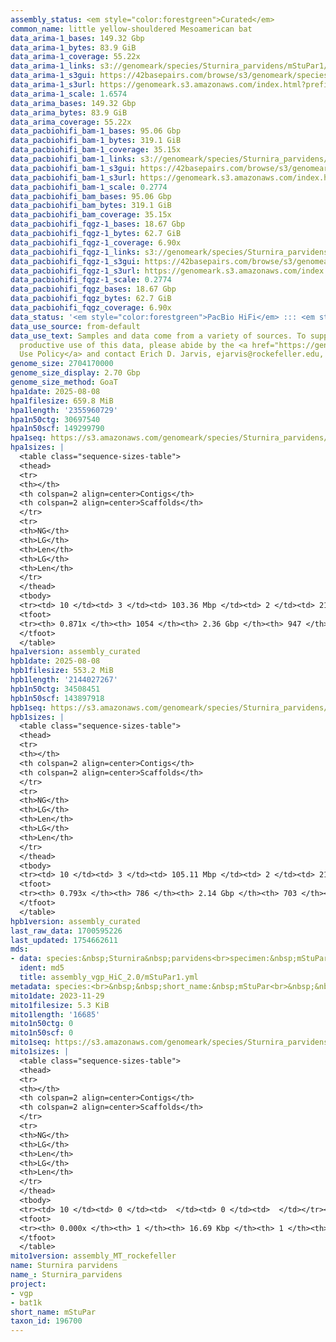 ```yaml
---
assembly_status: <em style="color:forestgreen">Curated</em>
common_name: little yellow-shouldered Mesoamerican bat
data_arima-1_bases: 149.32 Gbp
data_arima-1_bytes: 83.9 GiB
data_arima-1_coverage: 55.22x
data_arima-1_links: s3://genomeark/species/Sturnira_parvidens/mStuPar1/genomic_data/arima/<br>
data_arima-1_s3gui: https://42basepairs.com/browse/s3/genomeark/species/Sturnira_parvidens/mStuPar1/genomic_data/arima/
data_arima-1_s3url: https://genomeark.s3.amazonaws.com/index.html?prefix=species/Sturnira_parvidens/mStuPar1/genomic_data/arima/
data_arima-1_scale: 1.6574
data_arima_bases: 149.32 Gbp
data_arima_bytes: 83.9 GiB
data_arima_coverage: 55.22x
data_pacbiohifi_bam-1_bases: 95.06 Gbp
data_pacbiohifi_bam-1_bytes: 319.1 GiB
data_pacbiohifi_bam-1_coverage: 35.15x
data_pacbiohifi_bam-1_links: s3://genomeark/species/Sturnira_parvidens/mStuPar1/genomic_data/pacbio_hifi/<br>
data_pacbiohifi_bam-1_s3gui: https://42basepairs.com/browse/s3/genomeark/species/Sturnira_parvidens/mStuPar1/genomic_data/pacbio_hifi/
data_pacbiohifi_bam-1_s3url: https://genomeark.s3.amazonaws.com/index.html?prefix=species/Sturnira_parvidens/mStuPar1/genomic_data/pacbio_hifi/
data_pacbiohifi_bam-1_scale: 0.2774
data_pacbiohifi_bam_bases: 95.06 Gbp
data_pacbiohifi_bam_bytes: 319.1 GiB
data_pacbiohifi_bam_coverage: 35.15x
data_pacbiohifi_fqgz-1_bases: 18.67 Gbp
data_pacbiohifi_fqgz-1_bytes: 62.7 GiB
data_pacbiohifi_fqgz-1_coverage: 6.90x
data_pacbiohifi_fqgz-1_links: s3://genomeark/species/Sturnira_parvidens/mStuPar1/genomic_data/pacbio_hifi/<br>
data_pacbiohifi_fqgz-1_s3gui: https://42basepairs.com/browse/s3/genomeark/species/Sturnira_parvidens/mStuPar1/genomic_data/pacbio_hifi/
data_pacbiohifi_fqgz-1_s3url: https://genomeark.s3.amazonaws.com/index.html?prefix=species/Sturnira_parvidens/mStuPar1/genomic_data/pacbio_hifi/
data_pacbiohifi_fqgz-1_scale: 0.2774
data_pacbiohifi_fqgz_bases: 18.67 Gbp
data_pacbiohifi_fqgz_bytes: 62.7 GiB
data_pacbiohifi_fqgz_coverage: 6.90x
data_status: '<em style="color:forestgreen">PacBio HiFi</em> ::: <em style="color:forestgreen">Arima</em>'
data_use_source: from-default
data_use_text: Samples and data come from a variety of sources. To support fair and
  productive use of this data, please abide by the <a href="https://genome10k.soe.ucsc.edu/data-use-policies/">Data
  Use Policy</a> and contact Erich D. Jarvis, ejarvis@rockefeller.edu, with any questions.
genome_size: 2704170000
genome_size_display: 2.70 Gbp
genome_size_method: GoaT
hpa1date: 2025-08-08
hpa1filesize: 659.8 MiB
hpa1length: '2355960729'
hpa1n50ctg: 30697540
hpa1n50scf: 149299790
hpa1seq: https://s3.amazonaws.com/genomeark/species/Sturnira_parvidens/mStuPar1/assembly_curated/mStuPar1.hap1.cur.20250808.fasta.gz
hpa1sizes: |
  <table class="sequence-sizes-table">
  <thead>
  <tr>
  <th></th>
  <th colspan=2 align=center>Contigs</th>
  <th colspan=2 align=center>Scaffolds</th>
  </tr>
  <tr>
  <th>NG</th>
  <th>LG</th>
  <th>Len</th>
  <th>LG</th>
  <th>Len</th>
  </tr>
  </thead>
  <tbody>
  <tr><td> 10 </td><td> 3 </td><td> 103.36 Mbp </td><td> 2 </td><td> 216.38 Mbp </td></tr><tr><td> 20 </td><td> 6 </td><td> 78.67 Mbp </td><td> 3 </td><td> 193.61 Mbp </td></tr><tr><td> 30 </td><td> 9 </td><td> 73.52 Mbp </td><td> 4 </td><td> 180.14 Mbp </td></tr><tr><td> 40 </td><td> 14 </td><td> 52.18 Mbp </td><td> 6 </td><td> 156.56 Mbp </td></tr><tr style="background-color:#cccccc;"><td> 50 </td><td> 21 </td><td style="background-color:#88ff88;"> 30.70 Mbp </td><td> 8 </td><td style="background-color:#88ff88;"> 149.30 Mbp </td></tr><tr><td> 60 </td><td> 31 </td><td> 22.79 Mbp </td><td> 10 </td><td> 135.56 Mbp </td></tr><tr><td> 70 </td><td> 46 </td><td> 15.69 Mbp </td><td> 12 </td><td> 109.06 Mbp </td></tr><tr><td> 80 </td><td> 75 </td><td> 4.28 Mbp </td><td> 15 </td><td> 59.52 Mbp </td></tr><tr><td> 90 </td><td> 0 </td><td>  </td><td> 0 </td><td>  </td></tr><tr><td> 100 </td><td> 0 </td><td>  </td><td> 0 </td><td>  </td></tr></tbody>
  <tfoot>
  <tr><th> 0.871x </th><th> 1054 </th><th> 2.36 Gbp </th><th> 947 </th><th> 2.36 Gbp </th></tr>
  </tfoot>
  </table>
hpa1version: assembly_curated
hpb1date: 2025-08-08
hpb1filesize: 553.2 MiB
hpb1length: '2144027267'
hpb1n50ctg: 34508451
hpb1n50scf: 143897918
hpb1seq: https://s3.amazonaws.com/genomeark/species/Sturnira_parvidens/mStuPar1/assembly_curated/mStuPar1.hap2.cur.20250808.fasta.gz
hpb1sizes: |
  <table class="sequence-sizes-table">
  <thead>
  <tr>
  <th></th>
  <th colspan=2 align=center>Contigs</th>
  <th colspan=2 align=center>Scaffolds</th>
  </tr>
  <tr>
  <th>NG</th>
  <th>LG</th>
  <th>Len</th>
  <th>LG</th>
  <th>Len</th>
  </tr>
  </thead>
  <tbody>
  <tr><td> 10 </td><td> 3 </td><td> 105.11 Mbp </td><td> 2 </td><td> 216.32 Mbp </td></tr><tr><td> 20 </td><td> 6 </td><td> 84.82 Mbp </td><td> 3 </td><td> 194.46 Mbp </td></tr><tr><td> 30 </td><td> 9 </td><td> 67.66 Mbp </td><td> 4 </td><td> 181.21 Mbp </td></tr><tr><td> 40 </td><td> 14 </td><td> 50.53 Mbp </td><td> 6 </td><td> 157.87 Mbp </td></tr><tr style="background-color:#cccccc;"><td> 50 </td><td> 20 </td><td style="background-color:#88ff88;"> 34.51 Mbp </td><td> 8 </td><td style="background-color:#88ff88;"> 143.90 Mbp </td></tr><tr><td> 60 </td><td> 31 </td><td> 18.58 Mbp </td><td> 10 </td><td> 121.27 Mbp </td></tr><tr><td> 70 </td><td> 50 </td><td> 10.36 Mbp </td><td> 12 </td><td> 97.15 Mbp </td></tr><tr><td> 80 </td><td> 0 </td><td>  </td><td> 0 </td><td>  </td></tr><tr><td> 90 </td><td> 0 </td><td>  </td><td> 0 </td><td>  </td></tr><tr><td> 100 </td><td> 0 </td><td>  </td><td> 0 </td><td>  </td></tr></tbody>
  <tfoot>
  <tr><th> 0.793x </th><th> 786 </th><th> 2.14 Gbp </th><th> 703 </th><th> 2.14 Gbp </th></tr>
  </tfoot>
  </table>
hpb1version: assembly_curated
last_raw_data: 1700595226
last_updated: 1754662611
mds:
- data: species:&nbsp;Sturnira&nbsp;parvidens<br>specimen:&nbsp;mStuPar1<br>projects:&nbsp;<br>&nbsp;&nbsp;-&nbsp;vgp<br>&nbsp;&nbsp;-&nbsp;bat1k<br>assembled_by_group:&nbsp;Rockefeller<br>data_location:&nbsp;S3<br>release_to:&nbsp;S3<br>primary:&nbsp;s3://genomeark/species/Sturnira_parvidens/mStuPar1/assembly_vgp_HiC_2.0/mStuPar1.HiC.hap1.20231129.fasta.gz<br>haplotigs:&nbsp;s3://genomeark/species/Sturnira_parvidens/mStuPar1/assembly_vgp_HiC_2.0/mStuPar1.HiC.hap2.20231129.fasta.gz<br>pretext:&nbsp;s3://genomeark/species/Sturnira_parvidens/mStuPar1/assembly_vgp_HiC_2.0/evaluation/hap1/pretext/mStuPar1_hap1_s2.pretext<br>pretext:&nbsp;s3://genomeark/species/Sturnira_parvidens/mStuPar1/assembly_vgp_HiC_2.0/evaluation/hap2/pretext/mStuPar1_hap2_s2.pretext<br>kmer_spectra_img:&nbsp;s3://genomeark/species/Sturnira_parvidens/mStuPar1/assembly_vgp_HiC_2.0/evaluation/merqury/mStuPar1_png/<br>pacbio_read_dir:&nbsp;s3://genomeark/species/Sturnira_parvidens/mStuPar1/genomic_data/pacbio_hifi/<br>pacbio_read_type:&nbsp;hifi<br>hic_read_dir:&nbsp;s3://genomeark/species/Sturnira_parvidens/mStuPar1/genomic_data/arima/<br>mito:&nbsp;s3://genomeark/species/Sturnira_parvidens/mStuPar1/assembly_MT_rockefeller/mStuPar1.MT.20231129.fasta.gz<br>pipeline:&nbsp;<br>&nbsp;&nbsp;-&nbsp;hifiasm&nbsp;(0.19.3+galaxy0)<br>&nbsp;&nbsp;-&nbsp;yahs&nbsp;(1.2a.2+galaxy1)<br>notes:&nbsp;This&nbsp;was&nbsp;a&nbsp;Hifiasm-HiC&nbsp;assembly&nbsp;of&nbsp;mStuPar1.&nbsp;This&nbsp;hap1&nbsp;assembly&nbsp;and&nbsp;hap2&nbsp;assembly&nbsp;underwent&nbsp;separate&nbsp;HiC&nbsp;scaffolding&nbsp;with&nbsp;YaHS.&nbsp;The&nbsp;HiC&nbsp;prep&nbsp;kit&nbsp;used&nbsp;was&nbsp;Swift-IDT.&nbsp;The&nbsp;HiC&nbsp;reaction&nbsp;was&nbsp;using&nbsp;Arima&nbsp;kit&nbsp;v2.<br>
  ident: md5
  title: assembly_vgp_HiC_2.0/mStuPar1.yml
metadata: species:<br>&nbsp;&nbsp;short_name:&nbsp;mStuPar<br>&nbsp;&nbsp;name:&nbsp;Sturnira&nbsp;parvidens<br>&nbsp;&nbsp;taxon_id:&nbsp;196700<br>&nbsp;&nbsp;common_name:&nbsp;little&nbsp;yellow-shouldered&nbsp;Mesoamerican&nbsp;bat<br>&nbsp;&nbsp;order:<br>&nbsp;&nbsp;&nbsp;&nbsp;name:&nbsp;Chiroptera<br>&nbsp;&nbsp;family:<br>&nbsp;&nbsp;&nbsp;&nbsp;name:&nbsp;Phyllostomidae<br>&nbsp;&nbsp;individuals:<br>&nbsp;&nbsp;&nbsp;&nbsp;-&nbsp;short_name:&nbsp;mStuPar1<br>&nbsp;&nbsp;genome_size:&nbsp;2704170000<br>&nbsp;&nbsp;genome_size_method:&nbsp;GoaT<br>&nbsp;&nbsp;project:&nbsp;[&nbsp;vgp&nbsp;,&nbsp;bat1k&nbsp;]<br>
mito1date: 2023-11-29
mito1filesize: 5.3 KiB
mito1length: '16685'
mito1n50ctg: 0
mito1n50scf: 0
mito1seq: https://s3.amazonaws.com/genomeark/species/Sturnira_parvidens/mStuPar1/assembly_MT_rockefeller/mStuPar1.MT.20231129.fasta.gz
mito1sizes: |
  <table class="sequence-sizes-table">
  <thead>
  <tr>
  <th></th>
  <th colspan=2 align=center>Contigs</th>
  <th colspan=2 align=center>Scaffolds</th>
  </tr>
  <tr>
  <th>NG</th>
  <th>LG</th>
  <th>Len</th>
  <th>LG</th>
  <th>Len</th>
  </tr>
  </thead>
  <tbody>
  <tr><td> 10 </td><td> 0 </td><td>  </td><td> 0 </td><td>  </td></tr><tr><td> 20 </td><td> 0 </td><td>  </td><td> 0 </td><td>  </td></tr><tr><td> 30 </td><td> 0 </td><td>  </td><td> 0 </td><td>  </td></tr><tr><td> 40 </td><td> 0 </td><td>  </td><td> 0 </td><td>  </td></tr><tr style="background-color:#cccccc;"><td> 50 </td><td> 0 </td><td style="background-color:#ff8888;">  </td><td> 0 </td><td style="background-color:#ff8888;">  </td></tr><tr><td> 60 </td><td> 0 </td><td>  </td><td> 0 </td><td>  </td></tr><tr><td> 70 </td><td> 0 </td><td>  </td><td> 0 </td><td>  </td></tr><tr><td> 80 </td><td> 0 </td><td>  </td><td> 0 </td><td>  </td></tr><tr><td> 90 </td><td> 0 </td><td>  </td><td> 0 </td><td>  </td></tr><tr><td> 100 </td><td> 0 </td><td>  </td><td> 0 </td><td>  </td></tr></tbody>
  <tfoot>
  <tr><th> 0.000x </th><th> 1 </th><th> 16.69 Kbp </th><th> 1 </th><th> 16.69 Kbp </th></tr>
  </tfoot>
  </table>
mito1version: assembly_MT_rockefeller
name: Sturnira parvidens
name_: Sturnira_parvidens
project:
- vgp
- bat1k
short_name: mStuPar
taxon_id: 196700
---
```

